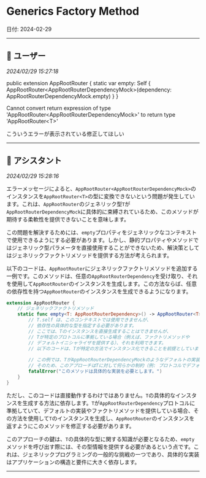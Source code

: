 # Generics Factory Method

日付: 2024-02-29

---

## 👤 ユーザー
*2024/02/29 15:27:18*

public extension AppRootRouter {
    static var empty: Self {
        AppRootRouter&lt;AppRootRouterDependencyMock&gt;(dependency: AppRootRouterDependencyMock.empty)
    }
}


Cannot convert return expression of type 'AppRootRouter&lt;AppRootRouterDependencyMock&gt;' to return type 'AppRootRouter&lt;T&gt;'

こういうエラーが表示されている修正してほしい

---

## 🤖 アシスタント
*2024/02/29 15:28:16*

エラーメッセージによると、`AppRootRouter<AppRootRouterDependencyMock>`のインスタンスを`AppRootRouter<T>`の型に変換できないという問題が発生しています。これは、`AppRootRouter`のジェネリック型`T`が`AppRootRouterDependencyMock`に具体的に束縛されているため、このメソッドが期待する柔軟性を提供できないことを意味します。

この問題を解決するためには、`empty`プロパティをジェネリックなコンテキストで使用できるようにする必要があります。しかし、静的プロパティやメソッドではジェネリック型パラメータを直接使用することができないため、解決策としてはジェネリックファクトリメソッドを提供する方法が考えられます。

以下のコードは、`AppRootRouter`にジェネリックファクトリメソッドを追加する一例です。このメソッドは、任意の`AppRootRouterDependency`を受け取り、それを使用して`AppRootRouter`のインスタンスを生成します。この方法ならば、任意の依存性を持つ`AppRootRouter`のインスタンスを生成できるようになります。

```swift
extension AppRootRouter {
    // ジェネリックファクトリメソッド
    static func empty<T: AppRootRouterDependency>() -> AppRootRouter<T> {
        // T.self は、このコンテキストでは使用できませんが、
        // 依存性の具体的な型を指定する必要があります。
        // ここでは、Tのインスタンスを直接生成することはできませんが、
        // Tが特定のプロトコルに準拠している場合（例えば、ファクトリメソッドや
        // デフォルトイニシャライザを提供する）、それを利用できます。
        // 以下のコードは、Tが特定の方法でインスタンス化できることを前提としています。
        
        // この例では、TがAppRootRouterDependencyMockのようなデフォルトの実装を持っている必要があります。
        // そのため、このアプローチはTに対して何らかの制約（例: プロトコルでデフォルト実装を提供）を課す必要があるかもしれません。
        fatalError("このメソッドは具体的な実装を必要とします。")
    }
}
```

ただし、このコードは直接動作するわけではありません。`T`の具体的なインスタンスを生成する方法に依存します。`T`が`AppRootRouterDependency`プロトコルに準拠していて、デフォルトの実装やファクトリメソッドを提供している場合、その方法を使用して`T`のインスタンスを生成し、`AppRootRouter`のインスタンスを返すようにこのメソッドを修正する必要があります。

このアプローチの鍵は、`T`の具体的な型に関する知識が必要となるため、`empty`メソッドを呼び出す際には、その型情報を提供する必要があるという点です。これは、ジェネリックプログラミングの一般的な挑戦の一つであり、具体的な実装はアプリケーションの構造と要件に大きく依存します。

---

